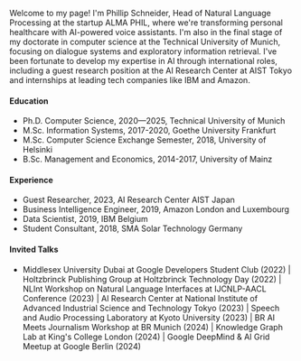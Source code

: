 
Welcome to my page! I'm Phillip Schneider, Head of Natural Language Processing at the startup ALMA PHIL, where we're transforming personal healthcare with AI-powered voice assistants. I'm also in the final stage of my doctorate in computer science at the Technical University of Munich, focusing on dialogue systems and exploratory information retrieval. I've been fortunate to develop my expertise in AI through international roles, including a guest research position at the AI Research Center at AIST Tokyo and internships at leading tech companies like IBM and Amazon.

#### Education
- Ph.D. Computer Science, 2020—2025, Technical University of Munich
- M.Sc. Information Systems, 2017-2020, Goethe University Frankfurt
- M.Sc. Computer Science Exchange Semester, 2018, University of Helsinki
- B.Sc. Management and Economics, 2014-2017, University of Mainz

#### Experience
- Guest Researcher, 2023, AI Research Center AIST Japan
- Business Intelligence Engineer, 2019, Amazon London and Luxembourg
- Data Scientist, 2019, IBM Belgium
- Student Consultant, 2018, SMA Solar Technology Germany

#### Invited Talks
- Middlesex University Dubai at Google Developers Student Club (2022) | Holtzbrinck Publishing Group at Holtzbrinck Technology Day (2022) | NLInt Workshop on Natural Language Interfaces at IJCNLP-AACL Conference (2023) | AI Research Center at National Institute of Advanced Industrial Science and Technology Tokyo (2023) | Speech and Audio Processing Laboratory at Kyoto University (2023) | BR AI Meets Journalism Workshop at BR Munich (2024) | Knowledge Graph Lab at King's College London (2024) | Google DeepMind \& AI Grid Meetup at Google Berlin (2024)

